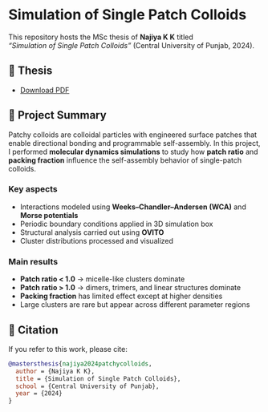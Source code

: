 # Simulation of Single Patch Colloids

This repository hosts the MSc thesis of **Najiya K K** titled  
*“Simulation of Single Patch Colloids”* (Central University of Punjab, 2024).

## 📄 Thesis
- [Download PDF](thesis.pdf)

## 🧪 Project Summary
Patchy colloids are colloidal particles with engineered surface patches that enable
directional bonding and programmable self-assembly. In this project, I performed
**molecular dynamics simulations** to study how **patch ratio** and **packing fraction**
influence the self-assembly behavior of single-patch colloids.

### Key aspects
- Interactions modeled using **Weeks–Chandler–Andersen (WCA)** and **Morse potentials**
- Periodic boundary conditions applied in 3D simulation box
- Structural analysis carried out using **OVITO**
- Cluster distributions processed and visualized

### Main results
- **Patch ratio < 1.0** → micelle-like clusters dominate  
- **Patch ratio > 1.0** → dimers, trimers, and linear structures dominate  
- **Packing fraction** has limited effect except at higher densities  
- Large clusters are rare but appear across different parameter regions


## 📖 Citation
If you refer to this work, please cite:

```bibtex
@mastersthesis{najiya2024patchycolloids,
  author = {Najiya K K},
  title = {Simulation of Single Patch Colloids},
  school = {Central University of Punjab},
  year = {2024}
}
